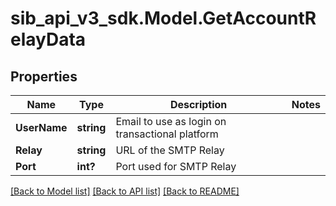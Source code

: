 # sib_api_v3_sdk.Model.GetAccountRelayData
## Properties

Name | Type | Description | Notes
------------ | ------------- | ------------- | -------------
**UserName** | **string** | Email to use as login on transactional platform | 
**Relay** | **string** | URL of the SMTP Relay | 
**Port** | **int?** | Port used for SMTP Relay | 

[[Back to Model list]](../README.md#documentation-for-models) [[Back to API list]](../README.md#documentation-for-api-endpoints) [[Back to README]](../README.md)

